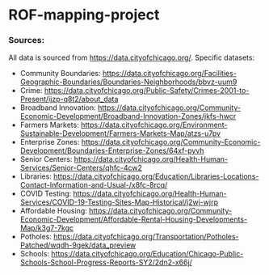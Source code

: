 # ROF-mapping-project

### Sources:

All data is sourced from https://data.cityofchicago.org/. Specific datasets:

- Community Boundaries: https://data.cityofchicago.org/Facilities-Geographic-Boundaries/Boundaries-Neighborhoods/bbvz-uum9
- Crime: https://data.cityofchicago.org/Public-Safety/Crimes-2001-to-Present/ijzp-q8t2/about_data
- Broadband Innovation: https://data.cityofchicago.org/Community-Economic-Development/Broadband-Innovation-Zones/jkfs-hwcr
- Farmers Markets: https://data.cityofchicago.org/Environment-Sustainable-Development/Farmers-Markets-Map/atzs-u7pv
- Enterprise Zones: https://data.cityofchicago.org/Community-Economic-Development/Boundaries-Enterprise-Zones/64xf-pyvh
- Senior Centers: https://data.cityofchicago.org/Health-Human-Services/Senior-Centers/qhfc-4cw2
- Libraries: https://data.cityofchicago.org/Education/Libraries-Locations-Contact-Information-and-Usual-/x8fc-8rcq/
- COVID Testing: https://data.cityofchicago.org/Health-Human-Services/COVID-19-Testing-Sites-Map-Historical/j2wj-wjrp
- Affordable Housing: https://data.cityofchicago.org/Community-Economic-Development/Affordable-Rental-Housing-Developments-Map/k3g7-7kgc
- Potholes: https://data.cityofchicago.org/Transportation/Potholes-Patched/wqdh-9gek/data_preview
- Schools: https://data.cityofchicago.org/Education/Chicago-Public-Schools-School-Progress-Reports-SY2/2dn2-x66j/
